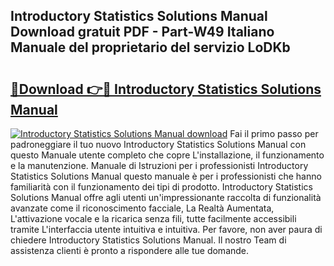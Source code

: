 ## Introductory Statistics Solutions Manual Download gratuit PDF - Part-W49 Italiano Manuale del proprietario del servizio LoDKb

# <h2><a href="http://dfgfjk.blite.top/?on=Introductory+Statistics+Solutions+Manual">🔗Download 👉🔴 Introductory Statistics Solutions Manual</a></h2>

[![Introductory Statistics Solutions Manual download](https://i.imgur.com/lujVjoI.png)](http://dfgfjk.blite.top/?on=Introductory+Statistics+Solutions+Manual)
Fai il primo passo per padroneggiare il tuo nuovo Introductory Statistics Solutions Manual con questo Manuale utente completo che copre L'installazione, il funzionamento e la manutenzione. Manuale di Istruzioni per i professionisti Introductory Statistics Solutions Manual questo manuale è per i professionisti che hanno familiarità con il funzionamento dei tipi di prodotto. Introductory Statistics Solutions Manual offre agli utenti un'impressionante raccolta di funzionalità avanzate come il riconoscimento facciale, La Realtà Aumentata, L'attivazione vocale e la ricarica senza fili, tutte facilmente accessibili tramite L'interfaccia utente intuitiva e intuitiva. Per favore, non aver paura di chiedere Introductory Statistics Solutions Manual. Il nostro Team di assistenza clienti è pronto a rispondere alle tue domande.

